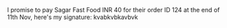 I promise to pay Sagar Fast Food INR 40 for their order ID 124 at the end of 11th Nov, here's my signature: kvabkvbkavbvk
